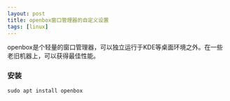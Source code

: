 ```yaml
---
layout: post
title: openbox窗口管理器的自定义设置
tags: [linux]
---
```


openbox是个轻量的窗口管理器，可以独立运行于KDE等桌面环境之外。在一些老旧机器上，可以获得最佳性能。

### 安装

```shell
sudo apt install openbox
```

